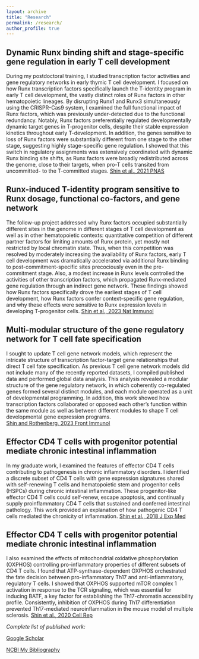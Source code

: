 ```yaml
---
layout: archive
title: "Research"
permalink: /research/
author_profile: true
---
```


## Dynamic Runx binding shift and stage-specific gene regulation in early T cell development      

During my postdoctoral training, I studied transcription factor activities and gene regulatory networks in early thymic T cell development. I focused on how Runx transcription factors specifically launch the T-identity program in early T cell development, the vastly distinct roles of Runx factors in other hematopoietic lineages.  By disrupting Runx1 and Runx3 simultaneously using the CRISPR-Cas9 system, I examined the full functional impact of Runx factors, which was previously under-detected due to the functional redundancy. Notably, Runx factors preferentially regulated developmentally dynamic target genes in T-progenitor cells, despite their stable expression kinetics throughout early T-development. In addition, the genes sensitive to loss of Runx factors were substantially different from one stage to the other stage, suggesting highly stage-specific gene regulation. I showed that this switch in regulatory assignments was extensively coordinated with dynamic Runx binding site shifts, as Runx factors were broadly redistributed across the genome, close to their targets, when pro-T cells transited from uncommitted- to the T-committed stages.
[Shin et al., 2021 PNAS](https://www.pnas.org/doi/10.1073/pnas.2019655118)

## Runx-induced T-identity program sensitive to Runx dosage, functional co-factors, and gene network    

The follow-up project addressed why Runx factors occupied substantially different sites in the genome in different stages of T cell development as well as in other hematopoietic contexts: quantitative competition of different partner factors for limiting amounts of Runx protein, yet mostly not restricted by local chromatin state. Thus, when this competition was resolved by moderately increasing the availability of Runx factors, early T cell development was dramatically accelerated via additional Runx binding to post-commitment-specific sites precociously even in the pre-commitment stage. Also, a modest increase in Runx levels controlled the activities of other transcription factors, which propagated Runx-mediated gene regulation through an indirect gene network. These findings showed how Runx factors specifically drove the earliest stages of T cell development, how Runx factors confer context-specific gene regulation, and why these effects were sensitive to Runx expression levels in developing T-progenitor cells.
[Shin et al., 2023 Nat Immunol](https://www.nature.com/articles/s41590-023-01585-z)

## Multi-modular structure of the gene regulatory network for T cell fate specification

I sought to update T cell gene network models, which represent the intricate structure of transcription factor-target gene relationships that direct T cell fate specification. As previous T cell gene network models did not include many of the recently reported datasets, I compiled published data and performed global data analysis.  This analysis revealed a modular structure of the gene regulatory network, in which coherently co-regulated genes formed several distinct modules, and each module operated as a unit of developmental programming.  In addition, this work showed how transcription factors collaborated or opposed each other’s function within the same module as well as between different modules to shape T cell developmental gene expression programs.  
[Shin and Rothenberg, 2023 Front Immunol](https://www.frontiersin.org/articles/10.3389/fimmu.2023.1108368/full)


## Effector CD4 T cells with progenitor potential mediate chronic intestinal inflammation

In my graduate work, I examined the features of effector CD4 T cells contributing to pathogenesis in chronic inflammatory disorders. I identified a discrete subset of CD4 T cells with gene expression signatures shared with self-renewing T cells and hematopoietic stem and progenitor cells (HSPCs) during chronic intestinal inflammation.  These progenitor-like effector CD4 T cells could self-renew, escape apoptosis, and continually supply proinflammatory CD4 T cells that sustained and conferred intestinal pathology. This work provided an explanation of how pathogenic CD4 T cells mediated the chronicity of inflammation. 
[Shin et al., 2018 J Exp Med](https://rupress.org/jem/article/215/7/1803/42324/Effector-CD4-T-cells-with-progenitor-potential?searchresult=1)

## Effector CD4 T cells with progenitor potential mediate chronic intestinal inflammation

I also examined the effects of mitochondrial oxidative phosphorylation (OXPHOS) controlling pro-inflammatory properties of different subsets of CD4 T cells. I found that ATP-synthase-dependent OXPHOS orchestrated the fate decision between pro-inflammatory Th17 and anti-inflammatory, regulatory T cells. I showed that OXPHOS supported mTOR complex 1 activation in response to the TCR signaling, which was essential for inducing BATF, a key factor for establishing the Th17-chromatin accessibility profile. Consistently, inhibition of OXPHOS during Th17 differentiation prevented Th17-mediated neuroinflammation in the mouse model of multiple sclerosis. 
[Shin et al., 2020 Cell Rep](https://www.cell.com/cell-reports/fulltext/S2211-1247(20)30031-0?_returnURL=https%3A%2F%2Flinkinghub.elsevier.com%2Fretrieve%2Fpii%2FS2211124720300310%3Fshowall%3Dtrue)

*Complete list of published work:*

[Google Scholar](https://scholar.google.com/citations?user=KRA8RWgAAAAJ&hl=en)

[NCBI My Bibliography](https://www.ncbi.nlm.nih.gov/myncbi/boyoung.shin.1/bibliography/public/)


